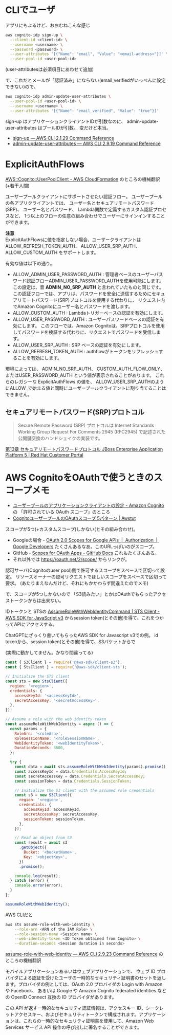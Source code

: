 # CLIでユーザ

アプリにもよるけど、おおむねこんな感じ

```bash
aws cognito-idp sign-up \
  --client-id <client-id> \
  --username <username> \
  --password <password> \
  --user-attributes '[{"Name": "email", "Value": "<email-address>"}]' \
  --user-pool-id <user-pool-id>
```
(user-attributesは必須項目にあわせて追加)

で、これだとメールが「認証済み」にならない(email_verifiedがいっぺんに設定できない)ので、

```bash
aws cognito-idp admin-update-user-attributes \
  --user-pool-id <user-pool-id> \
  --username <username> \
  --user-attributes '[{"Name": "email_verified", "Value": "true"}]'
```

sign-up はアプリケーションクライアントIDが引数なのに、
admin-update-user-attributes はプールIDが引数。
変だけど本当。

* [sign-up — AWS CLI 2.1.29 Command Reference](https://awscli.amazonaws.com/v2/documentation/api/2.1.29/reference/cognito-idp/sign-up.html)
* [admin-update-user-attributes — AWS CLI 2.9.19 Command Reference](https://awscli.amazonaws.com/v2/documentation/api/latest/reference/cognito-idp/admin-update-user-attributes.html)


# ExplicitAuthFlows

[AWS::Cognito::UserPoolClient \- AWS CloudFormation](https://docs.aws.amazon.com/ja_jp/AWSCloudFormation/latest/UserGuide/aws-resource-cognito-userpoolclient.html#cfn-cognito-userpoolclient-explicitauthflows) のところの機械翻訳(+若干人間)

ユーザープールクライアントにサポートさせたい認証フロー。
ユーザープールの各アプリクライアントでは、
ユーザー名とセキュアリモートパスワード(SRP)、
ユーザー名とパスワード、
Lambda関数で定義するカスタム認証プロセスなど、
1つ以上のフローの任意の組み合わせでユーザーにサインインすることができます。

**注意**  
ExplicitAuthFlowsに値を指定しない場合、ユーザークライアントはALLOW_REFRESH_TOKEN_AUTH、
ALLOW_USER_SRP_AUTH、
ALLOW_CUSTOM_AUTH
をサポートします。

有効な値は以下の通り。

- ALLOW_ADMIN_USER_PASSWORD_AUTH :
管理者ベースのユーザーパスワード認証フローADMIN_USER_PASSWORD_AUTHを使用可能にします。この設定は、昔 **ADMIN_NO_SRP_AUTH** と言われていたものと同じです。
この認証フローでは、アプリは、パスワードを安全に送信するためにセキュアリモートパスワード(SRP)プロトコルを使用する代わりに、
リクエスト内でAmazon Cognitoにユーザー名とパスワードを渡します。
- ALLOW_CUSTOM_AUTH :
Lambdaトリガーベースの認証を有効にします。
- ALLOW_USER_PASSWORD_AUTH :
ユーザーパスワードベースの認証を有効にします。
このフローでは、Amazon Cognitoは、SRPプロトコルを使用してパスワードを検証する代わりに、リクエストでパスワードを受信します。
- ALLOW_USER_SRP_AUTH :
SRP ベースの認証を有効にします。
- ALLOW_REFRESH_TOKEN_AUTH :
authflowがトークンをリフレッシュすることを有効にします。

環境によっては、
ADMIN_NO_SRP_AUTH、
CUSTOM_AUTH_FLOW_ONLY、
またはUSER_PASSWORD_AUTH
という値が表示されることがあります。
これらのレガシーな ExplicitAuthFlows の値を、
ALLOW_USER_SRP_AUTHのようにALLOW_で始まる値と同時にユーザープールクライアントに割り当てることはできません。


## セキュアリモートパスワード(SRP)プロトコル

> Secure Remote Password (SRP) プロトコルは Internet Standards Working Group Request For Comments 2945 (RFC2945) で記述された公開鍵交換のハンドシェイクの実装です。

[第13章 セキュアリモートパスワードプロトコル JBoss Enterprise Application Platform 5 \| Red Hat Customer Portal](https://access.redhat.com/documentation/ja-jp/jboss_enterprise_application_platform/5/html/security_guide/chap-secure_remote_password_protocol)


# AWS CognitoをOAuthで使うときのスコープメモ

- [ユーザープールのアプリケーションクライアントの設定 - Amazon Cognito](https://docs.aws.amazon.com/ja_jp/cognito/latest/developerguide/cognito-user-pools-app-idp-settings.html) の 「許可されている OAuth スコープ」のところ
- [CognitoユーザープールのOAuthスコープ 5パターン | Awstut](https://awstut.com/2022/04/03/cognito-userpool-oauth-scopes/)

スコープが5つ(+カスタムスコープ)しかない(とその組み合わせ)。

- Googleの場合 - [OAuth 2.0 Scopes for Google APIs  |  Authorization  |  Google Developers](https://developers.google.com/identity/protocols/oauth2/scopes) たくさんあるなあ。このURLっぽいのがスコープ。
- GitHub - [Scopes for OAuth Apps - GitHub Docs](https://docs.github.com/en/developers/apps/building-oauth-apps/scopes-for-oauth-apps) これもたくさんある。
- それ以外では https://oauth.net/2/scope/ からリンクが。


認可サーバ(Cognitoのuser pool)側で許可するスコープをスペースで区切って設定。
リソースオーナーの認可リクエストでほしいスコープをスペースで区切って要求。
(あたりまえなんだけど、それにもかかわらず間違えたのでメモ)

で、スコープが5つしかないので
「S3読みたい」とかはOAuthでもらったアクセストークンからは出来ない。

IDトークンと STSの
[AssumeRoleWithWebIdentityCommand | STS Client - AWS SDK for JavaScript v3](https://docs.aws.amazon.com/AWSJavaScriptSDK/v3/latest/clients/client-sts/classes/assumerolewithwebidentitycommand.html)
からsession token(とその他)を得て、これをつかってAPIにアクセスする。

ChatGPTにざっくり書いてもらったAWS SDK for Javascript v3での例。
id tokenから、session token(とその他)を得て、S3バケットからで

(実際に動かしてません。かなり間違ってる)
```javascript
const { S3Client } = require('@aws-sdk/client-s3');
const { StsClient } = require('@aws-sdk/client-sts');

// Initialize the STS client
const sts = new StsClient({
  region: '<region>',
  credentials: {
    accessKeyId: '<accessKeyId>',
    secretAccessKey: '<secretAccessKey>',
  },
});

// Assume a role with the web identity token
const assumeRoleWithWebIdentity = async () => {
  const params = {
    RoleArn: '<roleArn>',
    RoleSessionName: '<roleSessionName>',
    WebIdentityToken: '<webIdentityToken>',
    DurationSeconds: 3600,
  };

  try {
    const data = await sts.assumeRoleWithWebIdentity(params).promise();
    const accessKeyId = data.Credentials.AccessKeyId;
    const secretAccessKey = data.Credentials.SecretAccessKey;
    const sessionToken = data.Credentials.SessionToken;

    // Initialize the S3 client with the assumed role credentials
    const s3 = new S3Client({
      region: '<region>',
      credentials: {
        accessKeyId: accessKeyId,
        secretAccessKey: secretAccessKey,
        sessionToken: sessionToken,
      },
    });

    // Read an object from S3
    const result = await s3
      .getObject({
        Bucket: '<bucketName>',
        Key: '<objectKey>',
      })
      .promise();

    console.log(result);
  } catch (error) {
    console.error(error);
  }
};

assumeRoleWithWebIdentity();
```

AWS CLIだと
```bash
aws sts assume-role-with-web-identity \
    --role-arn <ARN of the IAM Role> \
    --role-session-name <Session name> \
    --web-identity-token <ID Token obtained from Cognito> \
    --duration-seconds <Session duration in seconds>
```

[assume-role-with-web-identity — AWS CLI 2.9.23 Command Reference](https://awscli.amazonaws.com/v2/documentation/api/latest/reference/sts/assume-role-with-web-identity.html)
のところの機械翻訳

モバイルアプリケーションあるいはウェブアプリケーションで、 ウェブ ID プロバイダによる認証を受けたユーザの一時的なセキュリティ証明書のセットを返します。プロバイダの例としては、OAuth 2.0 プロバイダの Login with Amazon や Facebook、 あるいは Google や Amazon Cognito federated identities などの OpenID Connect 互換の ID プロバイダがあります。

この API が返す一時的なセキュリティ認証情報は、アクセスキー ID、シークレットアクセスキー、およびセキュリティトークンで構成されます。アプリケーションは、これらの一時的なセキュリティ証明書を使用して、Amazon Web Services サービス API 操作の呼び出しに署名することができます。
